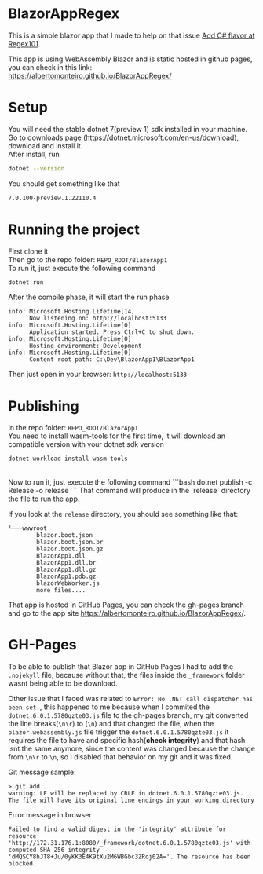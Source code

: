 # BlazorAppRegex

This is a simple blazor app that I made to help on that issue [Add C# flavor at Regex101](https://github.com/firasdib/Regex101/issues/156).

This app is using WebAssembly Blazor and is static hosted in github pages, you can check in this link: https://albertomonteiro.github.io/BlazorAppRegex/

# Setup

You will need the stable dotnet 7(preview 1) sdk installed in your machine.
<br>
Go to downloads page (https://dotnet.microsoft.com/en-us/download), download and install it.
<br>
After install, run 
```bash
dotnet --version
```
You should get something like that
```bash
7.0.100-preview.1.22110.4
```

# Running the project

First clone it
<br>
Then go to the repo folder: `REPO_ROOT/BlazorApp1`
<br>
To run it, just execute the following command
```bash
dotnet run
```
After the compile phase, it will start the run phase
```
info: Microsoft.Hosting.Lifetime[14]
      Now listening on: http://localhost:5133
info: Microsoft.Hosting.Lifetime[0]
      Application started. Press Ctrl+C to shut down.
info: Microsoft.Hosting.Lifetime[0]
      Hosting environment: Development
info: Microsoft.Hosting.Lifetime[0]
      Content root path: C:\Dev\BlazorApp1\BlazorApp1
```
Then just open in your browser: `http://localhost:5133`

# Publishing

In the repo folder: `REPO_ROOT/BlazorApp1`
<br>
You need to install wasm-tools for the first time, it will download an compatible version with your dotnet sdk version
```bash
dotnet workload install wasm-tools
```
<br>
Now to run it, just execute the following command
```bash
dotnet publish -c Release -o release
```
That command will produce in the `release` directory the file to run the app.

If you look at the `release` directory, you should see something like that: 
```
└───wwwroot
        blazor.boot.json
        blazor.boot.json.br
        blazor.boot.json.gz
        BlazorApp1.dll
        BlazorApp1.dll.br
        BlazorApp1.dll.gz
        BlazorApp1.pdb.gz
        blazorWebWorker.js
        more files....
```
That app is hosted in GitHub Pages, you can check the gh-pages branch and go to the app site https://albertomonteiro.github.io/BlazorAppRegex/.

# GH-Pages

To be able to publish that Blazor app in GitHub Pages I had to add the `.nojekyll` file, because without that, the files inside the `_framework`
folder wasnt being able to be download.

Other issue that I faced was related to `Error: No .NET call dispatcher has been set.`, this happened to me because when I commited the `dotnet.6.0.1.5780qzte03.js` file 
to the gh-pages branch, my git converted the line breaks(`\n\r`) to (`\n`) and that changed the file, when the `blazor.webassembly.js` file trigger the `dotnet.6.0.1.5780qzte03.js` 
it requires the file to have and specific hash(**check integrity**) and that hash isnt the same anymore, since the content was changed because the change from `\n\r` to `\n`, so
I disabled that behavior on my git and it was fixed.

Git message sample:
```
> git add .
warning: LF will be replaced by CRLF in dotnet.6.0.1.5780qzte03.js.
The file will have its original line endings in your working directory
```

Error message in browser
```
Failed to find a valid digest in the 'integrity' attribute for resource 'http://172.31.176.1:8080/_framework/dotnet.6.0.1.5780qzte03.js' with computed SHA-256 integrity 'dMQSCY8hJT8+Ju/0yKK3E4K9tXu2M6WBGbc3ZRoj02A='. The resource has been blocked.
```
